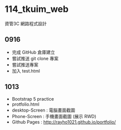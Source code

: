 # 114_tkuim_web
資管3C 網路程式設計

## 0916
- 完成 GitHub 倉庫建立
- 嘗試推送 git clone 專案
- 嘗試推送專案
- 加入 test.html

## 1013
- Bootstrap 5 practice
- protfolio.html
- desktop-Screen : 電腦畫面截圖
- Phone-Screen : 手機畫面截圖 (展示 RWD)
- Github Pages : http://rayho1021.github.io/portfolio/